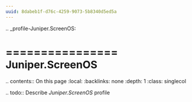 ```yaml
---
uuid: 8dabeb1f-d76c-4259-9073-5b8340d5ed5a
---
```

.. _profile-Juniper.ScreenOS:

================
Juniper.ScreenOS
================

.. contents:: On this page
    :local:
    :backlinks: none
    :depth: 1
    :class: singlecol

.. todo::
    Describe *Juniper.ScreenOS* profile

